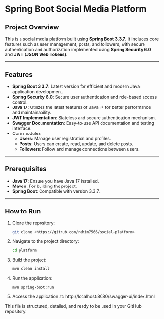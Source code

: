 # Spring Boot Social Media Platform

## Project Overview
This is a social media platform built using **Spring Boot 3.3.7**. It includes core features such as user management, posts, and followers, with secure authentication and authorization implemented using **Spring Security 6.0** and **JWT (JSON Web Tokens)**.

---

## Features
- **Spring Boot 3.3.7**: Latest version for efficient and modern Java application development.
- **Spring Security 6.0**: Secure user authentication and role-based access control.
- **Java 17**: Utilizes the latest features of Java 17 for better performance and maintainability.
- **JWT Implementation**: Stateless and secure authentication mechanism.
- **Swagger Documentation**: Easy-to-use API documentation and testing interface.
- Core modules:
  - **Users**: Manage user registration and profiles.
  - **Posts**: Users can create, read, update, and delete posts.
  - **Followers**: Follow and manage connections between users.

---

## Prerequisites
- **Java 17**: Ensure you have Java 17 installed.
- **Maven**: For building the project.
- **Spring Boot**: Compatible with version 3.3.7.

---

## How to Run
1. Clone the repository:
   ```bash
   git clone <https://github.com/rahim7566/social-platform>
2. Navigate to the project directory:
   ```bash
   cd platform
4. Build the project:
    ```bash
   mvn clean install
6. Run the application:
    ```bash
   mvn spring-boot:run
8. Access the application at:
http://localhost:8080/swagger-ui/index.html

This file is structured, detailed, and ready to be used in your GitHub repository.


